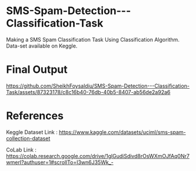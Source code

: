# SMS-Spam-Detection---Classification-Task
Making a SMS Spam Classification Task Using Classification Algorithm. Data-set available on Keggle. 
# Final Output
https://github.com/SheikhFoysaldiu/SMS-Spam-Detection---Classification-Task/assets/87323178/c8c16b40-76db-40b5-8407-ab56de2a92a6


# References
Keggle Dataset Link : https://www.kaggle.com/datasets/uciml/sms-spam-collection-dataset

CoLab Link : https://colab.research.google.com/drive/1glGudiSdivd8rOsWXmOJfAq0Nr7wmerI?authuser=1#scrollTo=I3wn6J35Wk_-
